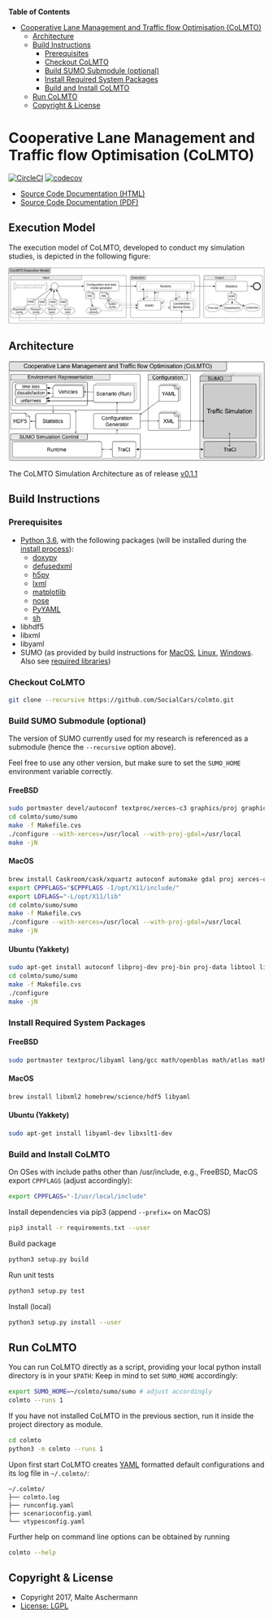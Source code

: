 <!-- START doctoc generated TOC please keep comment here to allow auto update -->
<!-- DON'T EDIT THIS SECTION, INSTEAD RE-RUN doctoc TO UPDATE -->
**Table of Contents**

- [Cooperative Lane Management and Traffic flow Optimisation (CoLMTO)](#cooperative-lane-management-and-traffic-flow-optimisation-colmto)
  - [Architecture](#architecture)
  - [Build Instructions](#build-instructions)
    - [Prerequisites](#prerequisites)
    - [Checkout CoLMTO](#checkout-colmto)
    - [Build SUMO Submodule (optional)](#build-sumo-submodule-optional)
    - [Install Required System Packages](#install-required-system-packages)
    - [Build and Install CoLMTO](#build-and-install-colmto)
  - [Run CoLMTO](#run-colmto)
  - [Copyright & License](#copyright--license)

<!-- END doctoc generated TOC please keep comment here to allow auto update -->

# Cooperative Lane Management and Traffic flow Optimisation (CoLMTO)

[![CircleCI](https://circleci.com/gh/SocialCars/colmto.svg?style=shield)](https://circleci.com/gh/SocialCars/colmto)
[![codecov](https://codecov.io/gh/SocialCars/colmto/branch/master/graph/badge.svg)](https://codecov.io/gh/SocialCars/colmto)

  * [Source Code Documentation (HTML)](http://socialcars.github.io/colmto/docs/sources/index.html)
  * [Source Code Documentation (PDF)](http://socialcars.github.io/colmto/docs/CoLMTO-doc.pdf)

## Execution Model

The execution model of CoLMTO, developed to conduct my simulation studies, is depicted in the following figure:

![CoLMTO Execution Model](executionmodel.png)

## Architecture

![CoLMTO Architecture](architecture.png)

The CoLMTO Simulation Architecture as of release [v0.1.1](https://github.com/SocialCars/colmto/releases/tag/v0.1.1)

## Build Instructions

### Prerequisites

* [Python 3.6](https://python.org), with the following packages (will be installed during the [install process](#build-and-install-colmto)):
  * [doxypy](https://pypi.python.org/pypi/doxypy)
  * [defusedxml](https://pypi.python.org/pypi/defusedxml)
  * [h5py](https://pypi.python.org/pypi/h5py)
  * [lxml](https://pypi.python.org/pypi/lxml)
  * [matplotlib](https://pypi.python.org/pypi/matplotlib)
  * [nose](https://pypi.python.org/pypi/nose)
  * [PyYAML](https://pypi.python.org/pypi/PyYAML)
  * [sh](https://pypi.python.org/pypi/sh)
* libhdf5
* libxml
* libyaml
* SUMO (as provided by build instructions for [MacOS](http://sumo.dlr.de/wiki/Installing/MacOS_Build_w_Homebrew), [Linux](http://sumo.dlr.de/wiki/Installing/Linux_Build), [Windows](http://sumo.dlr.de/wiki/Installing/Windows_Build). Also see [required libraries](http://sumo.dlr.de/wiki/Installing/Linux_Build_Libraries))

### Checkout CoLMTO

```sh
git clone --recursive https://github.com/SocialCars/colmto.git
```

### Build SUMO Submodule (optional)

The version of SUMO currently used for my research is referenced as a submodule (hence the `--recursive` option above).

Feel free to use any other version, but make sure to set the `SUMO_HOME` environment variable correctly.

#### FreeBSD

```sh
sudo portmaster devel/autoconf textproc/xerces-c3 graphics/proj graphics/gdal x11-toolkits/fox16
cd colmto/sumo/sumo
make -f Makefile.cvs
./configure --with-xerces=/usr/local --with-proj-gdal=/usr/local
make -jN
```

#### MacOS

```sh
brew install Caskroom/cask/xquartz autoconf automake gdal proj xerces-c fox
export CPPFLAGS="$CPPFLAGS -I/opt/X11/include/"
export LDFLAGS="-L/opt/X11/lib"
cd colmto/sumo/sumo
make -f Makefile.cvs
./configure --with-xerces=/usr/local --with-proj-gdal=/usr/local
make -jN
```

#### Ubuntu (Yakkety)

```sh
sudo apt-get install autoconf libproj-dev proj-bin proj-data libtool libgdal-dev libxerces-c-dev libfox-1.6-0 libfox-1.6-dev
cd colmto/sumo/sumo
make -f Makefile.cvs
./configure
make -jN
```

### Install Required System Packages

#### FreeBSD

```sh
sudo portmaster textproc/libyaml lang/gcc math/openblas math/atlas math/lapack science/hdf5 print/freetype2
```

#### MacOS

```sh
brew install libxml2 homebrew/science/hdf5 libyaml
```

#### Ubuntu (Yakkety)

```sh
sudo apt-get install libyaml-dev libxslt1-dev
```

### Build and Install CoLMTO

On OSes with include paths other than /usr/include,
e.g., FreeBSD, MacOS export `CPPFLAGS` (adjust accordingly):
```sh
export CPPFLAGS="-I/usr/local/include"
```

Install dependencies via pip3 (append `--prefix=` on MacOS)
```sh
pip3 install -r requirements.txt --user
```

Build package
```sh
python3 setup.py build
```

Run unit tests
```sh
python3 setup.py test
```

Install (local)
```sh
python3 setup.py install --user
```

## Run CoLMTO

You can run CoLMTO directly as a script, providing your local python install directory is in your `$PATH`:
Keep in mind to set `SUMO_HOME` accordingly:

```sh
export SUMO_HOME=~/colmto/sumo/sumo # adjust accordingly
colmto --runs 1
```

If you have not installed CoLMTO in the previous section, run it inside the project directory as module.
```sh
cd colmto
python3 -m colmto --runs 1
```

Upon first start CoLMTO creates [YAML](https://en.wikipedia.org/wiki/YAML) formatted default configurations and its log file in `~/.colmto/`:

```
~/.colmto/
├── colmto.log
├── runconfig.yaml
├── scenarioconfig.yaml
└── vtypesconfig.yaml
```

Further help on command line options can be obtained by running

```sh
colmto --help
```

## Copyright & License

  * Copyright 2017, Malte Aschermann
  * [License: LGPL](http://socialcars.github.io/colmto/LICENSE.md)
